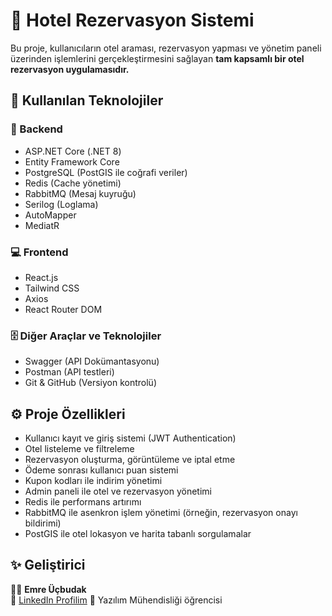 # 🏨 Hotel Rezervasyon Sistemi

Bu proje, kullanıcıların otel araması, rezervasyon yapması ve yönetim paneli üzerinden işlemlerini gerçekleştirmesini sağlayan **tam kapsamlı bir otel rezervasyon uygulamasıdır.**

## 🚀 Kullanılan Teknolojiler

### 🧩 Backend
- ASP.NET Core (.NET 8)
- Entity Framework Core
- PostgreSQL (PostGIS ile coğrafi veriler)
- Redis (Cache yönetimi)
- RabbitMQ (Mesaj kuyruğu)
- Serilog (Loglama)
- AutoMapper
- MediatR

### 💻 Frontend
- React.js
- Tailwind CSS
- Axios
- React Router DOM

### 🗄️ Diğer Araçlar ve Teknolojiler
- Swagger (API Dokümantasyonu)
- Postman (API testleri)
- Git & GitHub (Versiyon kontrolü)

## ⚙️ Proje Özellikleri
- Kullanıcı kayıt ve giriş sistemi (JWT Authentication)
- Otel listeleme ve filtreleme
- Rezervasyon oluşturma, görüntüleme ve iptal etme
- Ödeme sonrası kullanıcı puan sistemi
- Kupon kodları ile indirim yönetimi
- Admin paneli ile otel ve rezervasyon yönetimi
- Redis ile performans artırımı
- RabbitMQ ile asenkron işlem yönetimi (örneğin, rezervasyon onayı bildirimi)
- PostGIS ile otel lokasyon ve harita tabanlı sorgulamalar

## ✨ Geliştirici
👨‍💻 **Emre Üçbudak**  
📧 [LinkedIn Profilim]([https://www.linkedin.com/in/emreucbudak](https://www.linkedin.com/in/emre-%C3%BC%C3%A7budak-1b5587304/))  
💬 Yazılım Mühendisliği öğrencisi 
